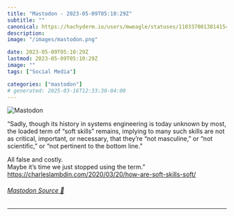 ```yaml
---
title: "Mastodon - 2023-05-09T05:10:29Z"
subtitle: ""
canonical: https://hachyderm.io/users/mweagle/statuses/110337001381415424
description:
image: "/images/mastodon.png"

date: 2023-05-09T05:10:29Z
lastmod: 2023-05-09T05:10:29Z
image: ""
tags: ["Social Media"]

categories: ["mastodon"]
# generated: 2025-03-16T12:33:30-04:00
---
```

![Mastodon](/images/mastodon.png)

<p>“Sadly, though its history in systems engineering is today unknown by most, the loaded term of “soft skills” remains, implying to many such skills are not as critical, important, or necessary, that they’re “not masculine,” or “not scientific,” or “not pertinent to the bottom line.”</p><p>All false and costly.<br />Maybe it’s time we just stopped using the term.”<br /><a href="https://charleslambdin.com/2020/03/20/how-are-soft-skills-soft/" target="_blank" rel="nofollow noopener noreferrer" translate="no"><span class="invisible">https://</span><span class="ellipsis">charleslambdin.com/2020/03/20/</span><span class="invisible">how-are-soft-skills-soft/</span></a></p>


###### [Mastodon Source 🐘](https://hachyderm.io/@mweagle/110337001381415424)

___
